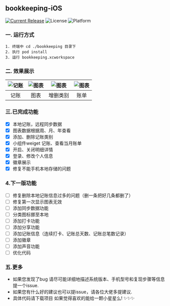 ## bookkeeping-iOS
[![Current Release](https://img.shields.io/github/release/378056350/bookkeeping-iOS.svg?style=flat-square)](https://github.com/378056350/bookkeeping-iOS/releases)
![License](https://img.shields.io/github/license/378056350/bookkeeping-iOS.svg?style=flat-square)
![Platform](https://img.shields.io/badge/platform-iOS-red.svg?style=flat-square)

### 一. 运行方式

```
1. 终端中 cd ./bookkeeping 目录下
2. 执行 pod install
3. 运行 bookkeeping.xcworkspace
```

### 二. 效果展示

| ![记账](https://github.com/378056350/bookkeeping-iOS/blob/master/gif/1.gif?raw=true) | ![图表](https://github.com/378056350/bookkeeping-iOS/blob/master/gif/2.gif?raw=true) | ![图表](https://github.com/378056350/bookkeeping-iOS/blob/master/gif/3.gif?raw=true) | ![图表](https://github.com/378056350/bookkeeping-iOS/blob/master/gif/4.gif?raw=true) |
| :--------------------------------------: | :--------------------------------------: | :--------------------------------------: | :--------------------------------------: |
|            记账            |            图表            |            增删类别            |            账单            |




### 三.已完成功能
- [x] 本地记账，远程同步数据
- [x] 图表数据根据周、月、年查看
- [x] 添加、删除记账类别
- [x] 小组件weiget 记账、查看当月账单
- [x] 开启、关闭明细详情
- [x] 登录、修改个人信息
- [x] 徽章展示
- [x] 修复不能手机本地存储的问题

### 4.下一版功能
- [ ] 修复删除本地记账信息过多的问题（删一条把好几条都删了）
- [ ] 修复第一次显示图表无效
- [ ] 添加同步数据功能
- [ ] 分类图标挪至本地
- [ ] 添加打卡功能
- [ ] 添加分享功能
- [ ] 添加记账信息（连续打卡、记账总天数、记账总笔数记录）
- [ ] 添加徽章
- [ ] 添加声音功能
- [ ] 优化代码

### 五.更多
* 如果您发现了bug 请尽可能详细地描述系统版本、手机型号和复现步骤等信息 提一个issue.
* 如果您有什么好的建议也可以提issue，请各位大佬多提建议.
* 具体代码请下载项目 如果觉得喜欢的能给一颗小星星么!  ✨✨✨
